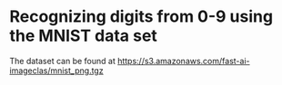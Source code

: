 # Recognizing digits from 0-9 using the MNIST data set

The dataset can be found at https://s3.amazonaws.com/fast-ai-imageclas/mnist_png.tgz


